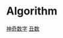 # Algorithm

[神奇数字](https://github.com/qianshou/algorithm/blob/master/magicNumber.cpp)
[丑数]((https://github.com/qianshou/algorithm/blob/master/uglyNumber.cpp))
